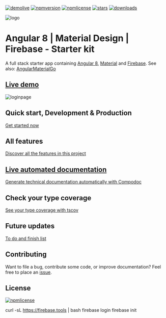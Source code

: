 [![demolive](https://img.shields.io/badge/demo-live-green.svg)](http://ngxmatfire.jerouw.nl/)
[![npmversion](https://img.shields.io/npm/v/ngxmatfire.svg)]()
[![npmlicense](https://img.shields.io/npm/l/ngxmatfire.svg)](https://github.com/jeroenouw/AngularMaterialFirebase/blob/master/LICENSE/)
[![stars](https://img.shields.io/github/stars/jeroenouw/AngularMaterialFirebase.svg)](https://github.com/jeroenouw/AngularMaterialFirebase/stargazers)
[![downloads](https://img.shields.io/npm/dt/ngxmatfire.svg)]()

![logo](https://jerouw.nl/wp-content/uploads/2017/05/ngfbmd.png "Logo")

# Angular 8 | Material Design | Firebase - Starter kit

A full stack starter app containing [Angular 8](https://angular.io), [Material](https://material.io/) and [Firebase](https://firebase.google.com/). See also: [AngularMaterialGo](https://github.com/jeroenouw/AngularMaterialGo)

## [Live demo](http://ngxmatfire.jerouw.nl)

![loginpage](https://jerouw.nl/wp-content/uploads/2017/05/ngfbmdprintscreen.png "Logo")

## Quick start, Development & Production

[Get started now](https://github.com/jeroenouw/AngularMaterialFirebase/blob/master/docs/DEVELOPER.md)

## All features

[Discover all the features in this project](https://github.com/jeroenouw/AngularMaterialFirebase/blob/master/docs/FEATURES.md)

## [Live automated documentation](http://ngxmatfire-docs.jerouw.nl)

[Generate technical documentation automatically with Compodoc](https://github.com/jeroenouw/AngularMaterialFirebase/blob/master/docs/COMPODOC.md)

## Check your type coverage

[See your type coverage with tscov](https://github.com/jeroenouw/AngularMaterialFirebase/blob/master/docs/TSCOV.md)

## Future updates

[To do and finish list](https://github.com/jeroenouw/AngularMaterialFirebase/blob/master/docs/TODO.md)

## Contributing

Want to file a bug, contribute some code, or improve documentation? Feel free to place an [issue](https://github.com/jeroenouw/AngularMaterialFirebase/issues).

## License

[![npmlicense](https://img.shields.io/npm/l/ngxmatfire.svg)](https://github.com/jeroenouw/AngularMaterialFirebase/blob/master/LICENSE/)

curl -sL https://firebase.tools | bash
firebase login
firebase init
